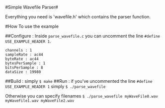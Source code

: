 #Simple Wavefile Parser#

Everything you need is 'wavefile.h' which contains the parser function.

#How To use the example

##Configure :
Inside ```parse_wavefile.c``` you can uncomment the line ```#define USE_EXAMPLE_HEADER 1```.
```
channels : 1
sampleRate : ac44
byteRate : ac44
bytesPerSample : 1
bitsPerSample : 8
dataSize : 19980
```
##Build :
simply
```$ make```
##Run :
if you've uncommented the line ```#define USE_EXAMPLE_HEADER 1``` simply
```$ ./parse_wavefile```

Otherwise you can specify filenames
```$ ./parse_wavefile myWaveFile0.wav myWaveFile1.wav myWaveFile2.wav```
